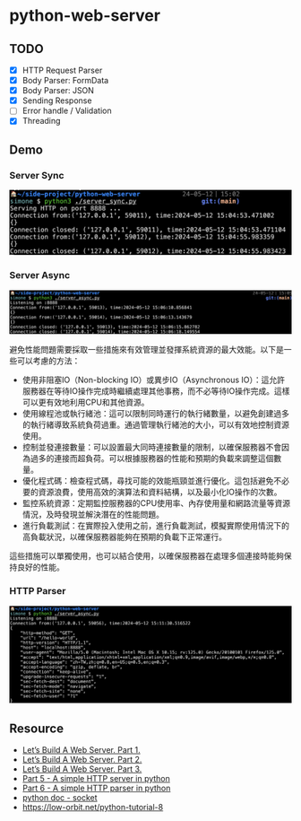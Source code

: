 # python-web-server

## TODO

- [x] HTTP Request Parser
- [x] Body Parser: FormData
- [x] Body Parser: JSON
- [x] Sending Response
- [ ] Error handle / Validation
- [x] Threading

## Demo

### Server Sync

![](./images/server_sync.png)

### Server Async

![](./images/server_async.png)

避免性能問題需要採取一些措施來有效管理並發揮系統資源的最大效能。以下是一些可以考慮的方法：

- 使用非阻塞IO（Non-blocking IO）或異步IO（Asynchronous IO）：這允許服務器在等待IO操作完成時繼續處理其他事務，而不必等待IO操作完成。這樣可以更有效地利用CPU和其他資源。
- 使用線程池或執行緒池：這可以限制同時運行的執行緒數量，以避免創建過多的執行緒導致系統負荷過重。通過管理執行緒池的大小，可以有效地控制資源使用。
- 控制並發連接數量：可以設置最大同時連接數量的限制，以確保服務器不會因為過多的連接而超負荷。可以根據服務器的性能和預期的負載來調整這個數量。
- 優化程式碼：檢查程式碼，尋找可能的效能瓶頸並進行優化。這包括避免不必要的資源浪費，使用高效的演算法和資料結構，以及最小化IO操作的次數。
- 監控系統資源：定期監控服務器的CPU使用率、內存使用量和網路流量等資源情況，及時發現並解決潛在的性能問題。
- 進行負載測試：在實際投入使用之前，進行負載測試，模擬實際使用情況下的高負載狀況，以確保服務器能夠在預期的負載下正常運行。

這些措施可以單獨使用，也可以結合使用，以確保服務器在處理多個連接時能夠保持良好的性能。

### HTTP Parser

![](./images/parser.png)

## Resource

- [Let’s Build A Web Server. Part 1.](https://ruslanspivak.com/lsbaws-part1/)
- [Let’s Build A Web Server. Part 2.](https://ruslanspivak.com/lsbaws-part2/)
- [Let’s Build A Web Server. Part 3.](https://ruslanspivak.com/lsbaws-part3/)
- [Part 5 - A simple HTTP server in python](https://mleue.com/posts/simple-python-tcp-server/)
- [Part 6 - A simple HTTP parser in python](https://mleue.com/posts/simple-python-http-request-parser/)
- [python doc - socket](https://docs.python.org/3/library/socket.html)
- https://low-orbit.net/python-tutorial-8

